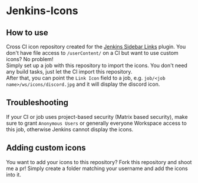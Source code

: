 # Jenkins-Icons

## How to use
Cross CI icon repository created for the [Jenkins Sidebar Links](https://plugins.jenkins.io/sidebar-link) plugin.
You don't have file access to `/userContent/` on a CI but want to use custom icons? No problem!    
Simply set up a job with this repository to import the icons. You don't need any build tasks, just let the CI import this repository.    
After that, you can point the `Link Icon` field to a job, e.g. `job/<job name>/ws/icons/discord.jpg` and it will display the discord icon.    

## Troubleshooting
If your CI or job uses project-based security (Matrix based security), make sure to grant `Anonymous Users` or generally everyone Workspace access to this job, otherwise Jenkins cannot display the icons.

## Adding custom icons
You want to add your icons to this repository? Fork this repository and shoot me a pr! Simply create a folder matching your username and add the icons into it.